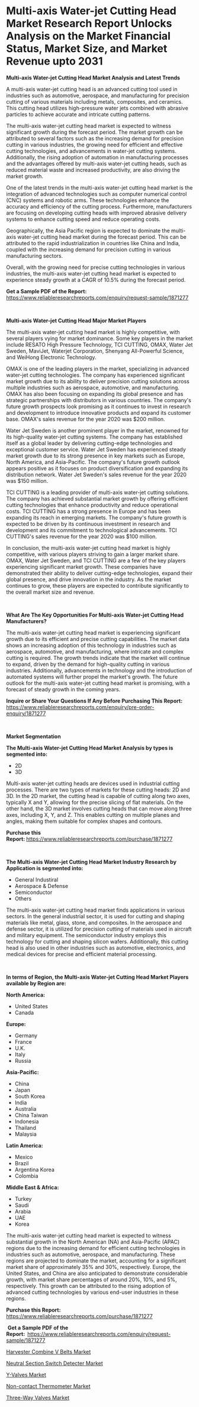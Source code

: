 <p><h1>Multi-axis Water-jet Cutting Head Market Research Report Unlocks Analysis on the Market Financial Status, Market Size, and Market Revenue upto 2031</h1></p><p><strong>Multi-axis Water-jet Cutting Head Market Analysis and Latest Trends</strong></p>
<p><p>A multi-axis water-jet cutting head is an advanced cutting tool used in industries such as automotive, aerospace, and manufacturing for precision cutting of various materials including metals, composites, and ceramics. This cutting head utilizes high-pressure water jets combined with abrasive particles to achieve accurate and intricate cutting patterns.</p><p>The multi-axis water-jet cutting head market is expected to witness significant growth during the forecast period. The market growth can be attributed to several factors such as the increasing demand for precision cutting in various industries, the growing need for efficient and effective cutting technologies, and advancements in water-jet cutting systems. Additionally, the rising adoption of automation in manufacturing processes and the advantages offered by multi-axis water-jet cutting heads, such as reduced material waste and increased productivity, are also driving the market growth.</p><p>One of the latest trends in the multi-axis water-jet cutting head market is the integration of advanced technologies such as computer numerical control (CNC) systems and robotic arms. These technologies enhance the accuracy and efficiency of the cutting process. Furthermore, manufacturers are focusing on developing cutting heads with improved abrasive delivery systems to enhance cutting speed and reduce operating costs.</p><p>Geographically, the Asia Pacific region is expected to dominate the multi-axis water-jet cutting head market during the forecast period. This can be attributed to the rapid industrialization in countries like China and India, coupled with the increasing demand for precision cutting in various manufacturing sectors.</p><p>Overall, with the growing need for precise cutting technologies in various industries, the multi-axis water-jet cutting head market is expected to experience steady growth at a CAGR of 10.5% during the forecast period.</p></p>
<p><strong>Get a Sample PDF of the Report:&nbsp;</strong> <a href="https://www.reliableresearchreports.com/enquiry/request-sample/1871277">https://www.reliableresearchreports.com/enquiry/request-sample/1871277</a></p>
<p>&nbsp;</p>
<p><strong>Multi-axis Water-jet Cutting Head Major Market Players</strong></p>
<p><p>The multi-axis water-jet cutting head market is highly competitive, with several players vying for market dominance. Some key players in the market include RESATO High Pressure Technology, TCI CUTTING, OMAX, Water Jet Sweden, MaviJet, Waterjet Corporation, Shenyang All-Powerful Science, and WeiHong Electronic Technology.</p><p>OMAX is one of the leading players in the market, specializing in advanced water-jet cutting technologies. The company has experienced significant market growth due to its ability to deliver precision cutting solutions across multiple industries such as aerospace, automotive, and manufacturing. OMAX has also been focusing on expanding its global presence and has strategic partnerships with distributors in various countries. The company's future growth prospects look promising as it continues to invest in research and development to introduce innovative products and expand its customer base. OMAX's sales revenue for the year 2020 was $200 million.</p><p>Water Jet Sweden is another prominent player in the market, renowned for its high-quality water-jet cutting systems. The company has established itself as a global leader by delivering cutting-edge technologies and exceptional customer service. Water Jet Sweden has experienced steady market growth due to its strong presence in key markets such as Europe, North America, and Asia-Pacific. The company's future growth outlook appears positive as it focuses on product diversification and expanding its distribution network. Water Jet Sweden's sales revenue for the year 2020 was $150 million.</p><p>TCI CUTTING is a leading provider of multi-axis water-jet cutting solutions. The company has achieved substantial market growth by offering efficient cutting technologies that enhance productivity and reduce operational costs. TCI CUTTING has a strong presence in Europe and has been expanding its reach in emerging markets. The company's future growth is expected to be driven by its continuous investment in research and development and its commitment to technological advancements. TCI CUTTING's sales revenue for the year 2020 was $100 million.</p><p>In conclusion, the multi-axis water-jet cutting head market is highly competitive, with various players striving to gain a larger market share. OMAX, Water Jet Sweden, and TCI CUTTING are a few of the key players experiencing significant market growth. These companies have demonstrated their ability to deliver cutting-edge technologies, expand their global presence, and drive innovation in the industry. As the market continues to grow, these players are expected to contribute significantly to the overall market size and revenue.</p></p>
<p>&nbsp;</p>
<p><strong>What Are The Key Opportunities For Multi-axis Water-jet Cutting Head Manufacturers?</strong></p>
<p><p>The multi-axis water-jet cutting head market is experiencing significant growth due to its efficient and precise cutting capabilities. The market data shows an increasing adoption of this technology in industries such as aerospace, automotive, and manufacturing, where intricate and complex cutting is required. The growth trends indicate that the market will continue to expand, driven by the demand for high-quality cutting in various industries. Additionally, advancements in technology and the introduction of automated systems will further propel the market's growth. The future outlook for the multi-axis water-jet cutting head market is promising, with a forecast of steady growth in the coming years.</p></p>
<p><strong>Inquire or Share Your Questions If Any Before Purchasing This Report:</strong> <a href="https://www.reliableresearchreports.com/enquiry/pre-order-enquiry/1871277">https://www.reliableresearchreports.com/enquiry/pre-order-enquiry/1871277</a></p>
<p>&nbsp;</p>
<p><strong>Market Segmentation</strong></p>
<p><strong>The Multi-axis Water-jet Cutting Head Market Analysis by types is segmented into:</strong></p>
<p><ul><li>2D</li><li>3D</li></ul></p>
<p><p>Multi-axis water-jet cutting heads are devices used in industrial cutting processes. There are two types of markets for these cutting heads: 2D and 3D. In the 2D market, the cutting head is capable of cutting along two axes, typically X and Y, allowing for the precise slicing of flat materials. On the other hand, the 3D market involves cutting heads that can move along three axes, including X, Y, and Z. This enables cutting on multiple planes and angles, making them suitable for complex shapes and contours.</p></p>
<p><strong>Purchase this Report:&nbsp;</strong><a href="https://www.reliableresearchreports.com/purchase/1871277">https://www.reliableresearchreports.com/purchase/1871277</a></p>
<p>&nbsp;</p>
<p><strong>The Multi-axis Water-jet Cutting Head Market Industry Research by Application is segmented into:</strong></p>
<p><ul><li>General Industiral</li><li>Aerospace & Defense</li><li>Semiconductor</li><li>Others</li></ul></p>
<p><p>The multi-axis water-jet cutting head market finds applications in various sectors. In the general industrial sector, it is used for cutting and shaping materials like metal, glass, stone, and composites. In the aerospace and defense sector, it is utilized for precision cutting of materials used in aircraft and military equipment. The semiconductor industry employs this technology for cutting and shaping silicon wafers. Additionally, this cutting head is also used in other industries such as automotive, electronics, and medical devices for precise and efficient material processing.</p></p>
<p>&nbsp;</p>
<p><strong>In terms of Region, the Multi-axis Water-jet Cutting Head Market Players available by Region are:</strong></p>
<p>
    <p> <strong> North America: </strong>
        <ul>
            <li>United States</li>
            <li>Canada</li>
        </ul>
        </p> 
    <p> <strong> Europe: </strong>
        <ul>
            <li>Germany</li>
            <li>France</li>
            <li>U.K.</li>
            <li>Italy</li>
            <li>Russia</li>
        </ul>
        </p> 
    <p> <strong> Asia-Pacific: </strong>
        <ul>
            <li>China</li>
            <li>Japan</li>
            <li>South Korea</li>
            <li>India</li>
            <li>Australia</li>
            <li>China Taiwan</li>
            <li>Indonesia</li>
            <li>Thailand</li>
            <li>Malaysia</li>
        </ul>
        </p> 
    <p> <strong> Latin America: </strong>
        <ul>
            <li>Mexico</li>
            <li>Brazil</li>
            <li>Argentina Korea</li>
            <li>Colombia</li>
        </ul>
        </p> 
    <p> <strong> Middle East & Africa: </strong>
        <ul>
            <li>Turkey</li>
            <li>Saudi</li>
            <li>Arabia</li>
            <li>UAE</li>
            <li>Korea</li>
        </ul>
    </p>
    </p>
<p><p>The multi-axis water-jet cutting head market is expected to witness substantial growth in the North American (NA) and Asia-Pacific (APAC) regions due to the increasing demand for efficient cutting technologies in industries such as automotive, aerospace, and manufacturing. These regions are projected to dominate the market, accounting for a significant market share of approximately 35% and 30%, respectively. Europe, the United States, and China are also anticipated to demonstrate considerable growth, with market share percentages of around 20%, 10%, and 5%, respectively. This growth can be attributed to the rising adoption of advanced cutting technologies by various end-user industries in these regions.</p></p>
<p><strong>Purchase this Report: </strong><a href="https://www.reliableresearchreports.com/purchase/1871277">https://www.reliableresearchreports.com/purchase/1871277</a></p>
<p>&nbsp;<strong>Get a Sample PDF of the Report:&nbsp;&nbsp;</strong><a href="https://www.reliableresearchreports.com/enquiry/request-sample/1871277">https://www.reliableresearchreports.com/enquiry/request-sample/1871277</a></p>
<p><strong></strong></p>
<p><p><a href="https://github.com/kholmovskayalyudmila/Market-Research-Report-List-2/blob/main/harvester-combine-v-belts-market.md">Harvester Combine V Belts Market</a></p><p><a href="https://github.com/sndrkn/Market-Research-Report-List-2/blob/main/neutral-section-switch-detecter-market.md">Neutral Section Switch Detecter Market</a></p><p><a href="https://github.com/merzlyukov93/Market-Research-Report-List-2/blob/main/y-valves-market.md">Y-Valves Market</a></p><p><a href="https://github.com/melchekhinf/Market-Research-Report-List-2/blob/main/non-contact-thermometer-market.md">Non-contact Thermometer Market</a></p><p><a href="https://github.com/sofyaavrova/Market-Research-Report-List-2/blob/main/three-way-valves-market.md">Three-Way Valves Market</a></p></p>